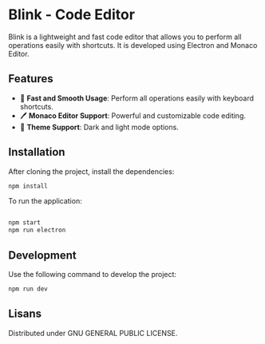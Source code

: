 # Blink - Code Editor

Blink is a lightweight and fast code editor that allows you to perform all operations easily with shortcuts. It is developed using Electron and Monaco Editor.

## Features
- 🚀 **Fast and Smooth Usage**: Perform all operations easily with keyboard shortcuts.
- 🖊️ **Monaco Editor Support**: Powerful and customizable code editing.
- 🎨 **Theme Support**: Dark and light mode options.

## Installation
After cloning the project, install the dependencies:
```bash
npm install
```
To run the application:
```bash

npm start
npm run electron
```

## Development
Use the following command to develop the project:
```bash
npm run dev
```

## Lisans
Distributed under GNU GENERAL PUBLIC LICENSE.


